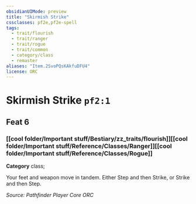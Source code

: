 ```yaml
---
obsidianUIMode: preview
title: "Skirmish Strike"
cssclasses: pf2e,pf2e-spell
tags:
  - trait/flourish
  - trait/ranger
  - trait/rogue
  - trait/common
  - category/class
  - remaster
aliases: "Item.2SvoPQsKAkfuDFU4"
license: ORC
---
```

# Skirmish Strike `pf2:1`
## Feat 6
### [[cool folder/Important stuff/Bestiary/zz_traits/flourish]][[cool folder/Important stuff/Reference/Classes/Ranger]][[cool folder/Important stuff/Reference/Classes/Rogue]]

**Category** class; 




Your feet and weapon move in tandem. Either Step and then Strike, or Strike and then Step.

*Source: Pathfinder Player Core*
*ORC*